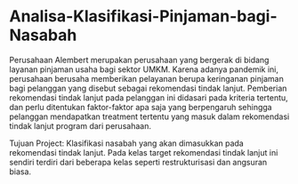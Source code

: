 # Analisa-Klasifikasi-Pinjaman-bagi-Nasabah
Perusahaan Alembert merupakan perusahaan yang bergerak di bidang layanan pinjaman usaha bagi sektor UMKM.
Karena adanya pandemik ini, perusahaan berusaha memberikan pelayanan berupa keringanan pinjaman bagi pelanggan yang disebut sebagai rekomendasi tindak lanjut.
Pemberian rekomendasi tindak lanjut pada pelanggan ini didasari pada kriteria tertentu, 
dan perlu ditentukan faktor-faktor apa saja yang berpengaruh sehingga pelanggan mendapatkan treatment tertentu yang masuk dalam rekomendasi tindak lanjut program dari perusahaan.

Tujuan Project: Klasifikasi nasabah yang akan dimasukkan pada rekomendasi tindak lanjut. 
Pada kelas target rekomendasi tindak lanjut ini sendiri terdiri dari beberapa kelas seperti restrukturisasi dan angsuran biasa.
